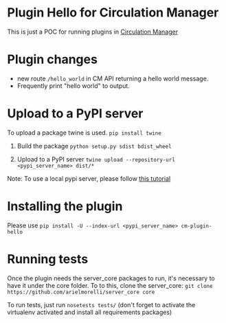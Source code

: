 # Plugin Hello for Circulation Manager

This is just a POC for running plugins in [Circulation Manager](https://github.com/NYPL-Simplified/circulation)

# Plugin changes

* new route `/hello_world` in CM API returning a hello world message.
* Frequently print "hello world" to output.

# Upload to a PyPI server

To upload a package twine is used.
`pip install twine`

1. Build the package
`python setup.py sdist bdist_wheel`

2. Upload to a PyPI server
`twine upload --repository-url <pypi_server_name> dist/*`

Note: To use a local pypi server, please follow [this tutorial](https://github.com/arielmorelli/dev_env_for_circulation/tree/main/plugins)

# Installing the plugin

Please use `pip install -U --index-url <pypi_server_name> cm-plugin-hello`

# Running tests

Once the plugin needs the server_core packages to run, it's necessary to have it under the core folder.
To to this, clone the server_core:
`git clone https://github.com/arielmorelli/server_core core`

To run tests, just run `nosetests tests/` (don't forget to activate the virtualenv activated and install all requirements packages)
